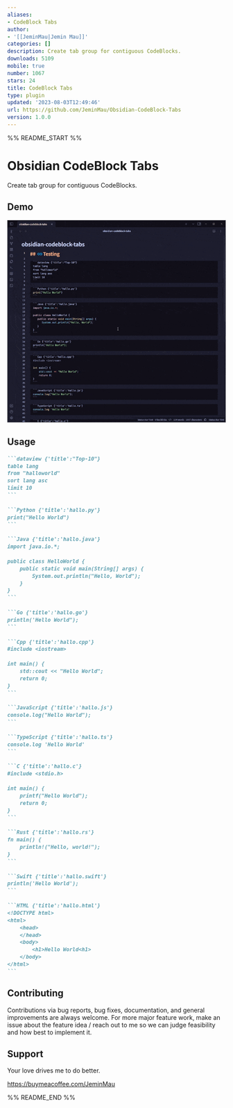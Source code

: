 ```yaml
---
aliases:
- CodeBlock Tabs
author:
- '[[JeminMau|Jemin Mau]]'
categories: []
description: Create tab group for contiguous CodeBlocks.
downloads: 5109
mobile: true
number: 1067
stars: 24
title: CodeBlock Tabs
type: plugin
updated: '2023-08-03T12:49:46'
url: https://github.com/JeminMau/Obsidian-CodeBlock-Tabs
version: 1.0.0
---
```


%% README_START %%

# Obsidian CodeBlock Tabs

Create tab group for contiguous CodeBlocks.

## Demo

![](https://raw.githubusercontent.com/JeminMau/Obsidian-CodeBlock-Tabs/HEAD/screenshot.gif)

## Usage

~~~markdown
```dataview {'title':"Top-10"}
table lang
from "halloworld"
sort lang asc
limit 10
```

```Python {'title':'hallo.py'}
print("Hello World")
```

```Java {'title':'hallo.java'}
import java.io.*;

public class HelloWorld {
    public static void main(String[] args) {
        System.out.println("Hello, World");
    }
}
```

```Go {'title':'hallo.go'}
println('Hello World");
```

```Cpp {'title':'hallo.cpp'}
#include <iostream>
 
int main() {
    std::cout << "Hello World";
    return 0;
}
```

```JavaScript {'title':'hallo.js'}
console.log("Hello World");
```

```TypeScript {'title':'hallo.ts'}
console.log 'Hello World'
```

```C {'title':'hallo.c'}
#include <stdio.h>

int main() {
    printf("Hello World");
    return 0;
}
```

```Rust {'title':'hallo.rs'}
fn main() {
    println!("Hello, world!");
}
```

```Swift {'title':'hallo.swift'}
println('Hello World');
```

```HTML {'title':'hallo.html'}
<!DOCTYPE html>
<html>
    <head>
    </head>
    <body>
        <h1>Hello World<h1>
    </body>
</html>
```
~~~

## Contributing

Contributions via bug reports, bug fixes, documentation, and general improvements are always welcome. For more major feature work, make an issue about the feature idea / reach out to me so we can judge feasibility and how best to implement it.

## Support

Your love drives me to do better. 

https://buymeacoffee.com/JeminMau

%% README_END %%